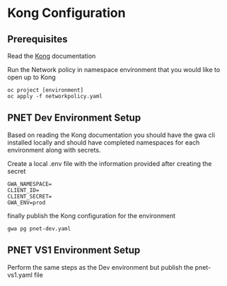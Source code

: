 # Kong Configuration

## Prerequisites

Read the [Kong](
https://github.com/bcgov/gwa-api/blob/dev/USER-JOURNEY.md) documentation

Run the Network policy in namespace environment that you would like to open up to Kong

```console
oc project [environment]
oc apply -f networkpolicy.yaml
```

## PNET Dev Environment Setup

Based on reading the Kong documentation you should have the gwa cli installed locally and should have completed namespaces for each environment along with secrets.

Create a local .env file with the information provided after creating the secret

```console
GWA_NAMESPACE=
CLIENT_ID=
CLIENT_SECRET=
GWA_ENV=prod
```

finally publish the Kong configuration for the environment

```console
gwa pg pnet-dev.yaml
```

## PNET VS1 Environment Setup

Perform the same steps as the Dev environment but publish the pnet-vs1.yaml file
